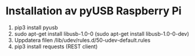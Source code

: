 # Installation av pyUSB Raspberry Pi

  1. pip3 install pyusb
2. sudo apt-get install libusb-1.0-0 (sudo apt-get install libusb-1.0-0-dev)
  3. Uppdatera filen /lib/udev/rules.d/50-udev-default.rules
4. pip3 install requests (REST client)


